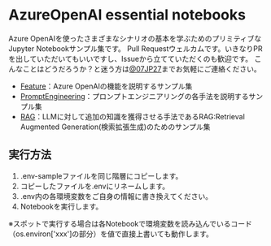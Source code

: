# AzureOpenAI essential notebooks
Azure OpenAIを使ったさまざまなシナリオの基本を学ぶためのプリミティブなJupyter Notebookサンプル集です。
Pull Requestウェルカムです。いきなりPRを出していただいてもいいですし、Issueから立てていただくのも歓迎です。
こんなことはどうだろうか？と迷う方は[@07JP27](https://twitter.com/07JP27)までお気軽にご連絡ください。

 - [Feature](./Feature)：Azure OpenAIの機能を説明するサンプル集
 - [PromptEngineering](./PromptEngineering)：プロンプトエンジニアリングの各手法を説明するサンプル集
 - [RAG](./RAG)：LLMに対して追加の知識を獲得させる手法であるRAG:Retrieval Augmented Generation(検索拡張生成)のためのサンプル集


 ## 実行方法
1. .env-sampleファイルを同じ階層にコピーします。
1. コピーしたファイルを.envにリネームします。
1. .env内の各環境変数をご自身の情報に書き換えてください。
1. Notebookを実行します。

※スポットで実行する場合は各Notebookで環境変数を読み込んでいるコード（os.environ['xxx']の部分）を値で直接上書いても動作します。

